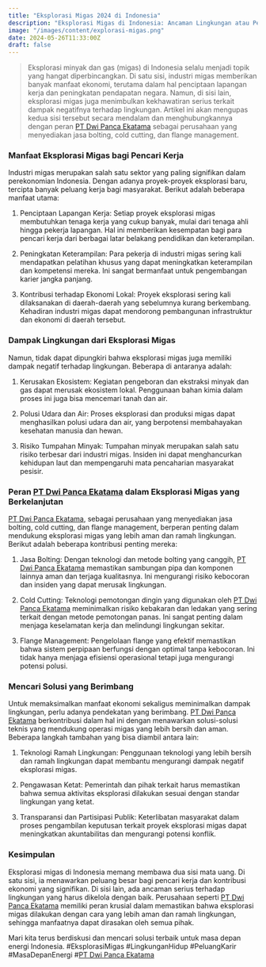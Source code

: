 ```yaml
---
title: "Eksplorasi Migas 2024 di Indonesia"
description: "Eksplorasi Migas di Indonesia: Ancaman Lingkungan atau Peluang Emas Bagi Pencari Kerja?"
image: "/images/content/explorasi-migas.png"
date: 2024-05-26T11:33:00Z
draft: false
---
```



>Eksplorasi minyak dan gas (migas) di Indonesia selalu menjadi topik yang hangat diperbincangkan. Di satu sisi, industri migas memberikan banyak manfaat ekonomi, terutama dalam hal penciptaan lapangan kerja dan peningkatan pendapatan negara. Namun, di sisi lain, eksplorasi migas juga menimbulkan kekhawatiran serius terkait dampak negatifnya terhadap lingkungan. Artikel ini akan mengupas kedua sisi tersebut secara mendalam dan menghubungkannya dengan peran [PT Dwi Panca Ekatama](https://www.dwipancabolting.id/contact) sebagai perusahaan yang menyediakan jasa bolting, cold cutting, dan flange management.

### Manfaat Eksplorasi Migas bagi Pencari Kerja

Industri migas merupakan salah satu sektor yang paling signifikan dalam perekonomian Indonesia. Dengan adanya proyek-proyek eksplorasi baru, tercipta banyak peluang kerja bagi masyarakat. Berikut adalah beberapa manfaat utama:

1.  Penciptaan Lapangan Kerja: Setiap proyek eksplorasi migas membutuhkan tenaga kerja yang cukup banyak, mulai dari tenaga ahli hingga pekerja lapangan. Hal ini memberikan kesempatan bagi para pencari kerja dari berbagai latar belakang pendidikan dan keterampilan.

2.  Peningkatan Keterampilan: Para pekerja di industri migas sering kali mendapatkan pelatihan khusus yang dapat meningkatkan keterampilan dan kompetensi mereka. Ini sangat bermanfaat untuk pengembangan karier jangka panjang.

3.  Kontribusi terhadap Ekonomi Lokal: Proyek eksplorasi sering kali dilaksanakan di daerah-daerah yang sebelumnya kurang berkembang. Kehadiran industri migas dapat mendorong pembangunan infrastruktur dan ekonomi di daerah tersebut.

### Dampak Lingkungan dari Eksplorasi Migas

Namun, tidak dapat dipungkiri bahwa eksplorasi migas juga memiliki dampak negatif terhadap lingkungan. Beberapa di antaranya adalah:

1.  Kerusakan Ekosistem: Kegiatan pengeboran dan ekstraksi minyak dan gas dapat merusak ekosistem lokal. Penggunaan bahan kimia dalam proses ini juga bisa mencemari tanah dan air.

2.  Polusi Udara dan Air: Proses eksplorasi dan produksi migas dapat menghasilkan polusi udara dan air, yang berpotensi membahayakan kesehatan manusia dan hewan.

3.  Risiko Tumpahan Minyak: Tumpahan minyak merupakan salah satu risiko terbesar dari industri migas. Insiden ini dapat menghancurkan kehidupan laut dan mempengaruhi mata pencaharian masyarakat pesisir.

### Peran [PT Dwi Panca Ekatama](https://www.dwipancabolting.id/contact) dalam Eksplorasi Migas yang Berkelanjutan

[PT Dwi Panca Ekatama](https://www.dwipancabolting.id/contact), sebagai perusahaan yang menyediakan jasa bolting, cold cutting, dan flange management, berperan penting dalam mendukung eksplorasi migas yang lebih aman dan ramah lingkungan. Berikut adalah beberapa kontribusi penting mereka:

1.  Jasa Bolting: Dengan teknologi dan metode bolting yang canggih, [PT Dwi Panca Ekatama](https://www.dwipancabolting.id/contact) memastikan sambungan pipa dan komponen lainnya aman dan terjaga kualitasnya. Ini mengurangi risiko kebocoran dan insiden yang dapat merusak lingkungan.

2.  Cold Cutting: Teknologi pemotongan dingin yang digunakan oleh [PT Dwi Panca Ekatama](https://www.dwipancabolting.id/contact) meminimalkan risiko kebakaran dan ledakan yang sering terkait dengan metode pemotongan panas. Ini sangat penting dalam menjaga keselamatan kerja dan melindungi lingkungan sekitar.

3.  Flange Management: Pengelolaan flange yang efektif memastikan bahwa sistem perpipaan berfungsi dengan optimal tanpa kebocoran. Ini tidak hanya menjaga efisiensi operasional tetapi juga mengurangi potensi polusi.

### Mencari Solusi yang Berimbang

Untuk memaksimalkan manfaat ekonomi sekaligus meminimalkan dampak lingkungan, perlu adanya pendekatan yang berimbang. [PT Dwi Panca Ekatama](https://www.dwipancabolting.id/contact) berkontribusi dalam hal ini dengan menawarkan solusi-solusi teknis yang mendukung operasi migas yang lebih bersih dan aman. Beberapa langkah tambahan yang bisa diambil antara lain:

1.  Teknologi Ramah Lingkungan: Penggunaan teknologi yang lebih bersih dan ramah lingkungan dapat membantu mengurangi dampak negatif eksplorasi migas.

2.  Pengawasan Ketat: Pemerintah dan pihak terkait harus memastikan bahwa semua aktivitas eksplorasi dilakukan sesuai dengan standar lingkungan yang ketat.

3.  Transparansi dan Partisipasi Publik: Keterlibatan masyarakat dalam proses pengambilan keputusan terkait proyek eksplorasi migas dapat meningkatkan akuntabilitas dan mengurangi potensi konflik.

### Kesimpulan

Eksplorasi migas di Indonesia memang membawa dua sisi mata uang. Di satu sisi, ia menawarkan peluang besar bagi pencari kerja dan kontribusi ekonomi yang signifikan. Di sisi lain, ada ancaman serius terhadap lingkungan yang harus dikelola dengan baik. Perusahaan seperti [PT Dwi Panca Ekatama](https://www.dwipancabolting.id/contact) memiliki peran krusial dalam memastikan bahwa eksplorasi migas dilakukan dengan cara yang lebih aman dan ramah lingkungan, sehingga manfaatnya dapat dirasakan oleh semua pihak.

Mari kita terus berdiskusi dan mencari solusi terbaik untuk masa depan energi Indonesia. #EksplorasiMigas #LingkunganHidup #PeluangKarir #MasaDepanEnergi #[PT Dwi Panca Ekatama](https://www.dwipancabolting.id/contact)